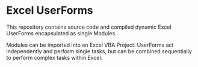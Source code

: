 # Excel UserForms

This repository contains source code and compiled dynamic Excel UserForms encapsulated as single Modules.

Modules can be imported into an Excel VBA Project. UserForms act independently and perform single tasks, but can be combined sequentially to perform complex tasks within Excel.